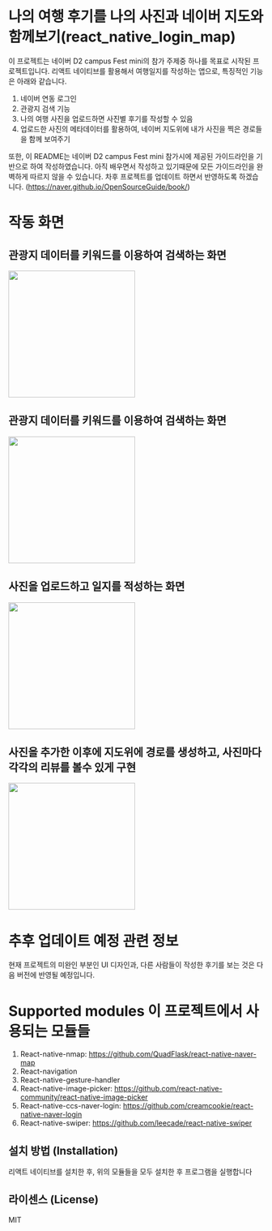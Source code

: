 
# 나의 여행 후기를 나의 사진과 네이버 지도와 함께보기(react_native_login_map)

 이 프로젝트는 네이버 D2 campus Fest mini의 참가 주제중 하나를 목표로 시작된 프로젝트입니다. 리액트 네이티브를 활용해서 여행일지를 작성하는 앱으로, 특징적인 기능은 아래와 같습니다. 
  1. 네이버 연동 로그인
  2. 관광지 검색 기능 
  3. 나의 여행 사진을 업로드하면 사진별 후기를 작성할 수 있음
  4. 업로드한 사진의 메타데이터를 활용하여, 네이버 지도위에 내가 사진을 찍은 경로들을 함께 보여주기 
 
 또한, 이 README는 네이버 D2 campus Fest mini 참가시에 제공된 가이드라인을 기반으로 하여 작성하였습니다. 아직 배우면서 작성하고 있기때문에 모든 가이드라인을 완벽하게 따르지 않을 수 있습니다. 차후 프로젝트를 업데이트 하면서 반영하도록 하겠습니다.
(https://naver.github.io/OpenSourceGuide/book/)





# 작동 화면

## 관광지 데이터를 키워드를 이용하여 검색하는 화면
<img src="./타이틀검색.gif" width="250">

## 관광지 데이터를 키워드를 이용하여 검색하는 화면
<img src="./지역검색2 (1).gif" width="250">


## 사진을 업로드하고 일지를 적성하는 화면
<img src="./일지만들기.gif" width="250">


## 사진을 추가한 이후에 지도위에 경로를 생성하고, 사진마다 각각의 리뷰를 볼수 있게 구현
<img src="./MapAndPicture.gif" width="250">













# 추후 업데이트 예정 관련 정보
 현재 프로젝트의 미완인 부분인 UI 디자인과, 다른 사람들이 작성한 후기를 보는 것은 다음 버전에 반영될 예정입니다. 
 
 
 



# Supported modules 이 프로젝트에서 사용되는 모듈들

 1. React-native-nmap: https://github.com/QuadFlask/react-native-naver-map
 2. React-navigation
 3. React-native-gesture-handler
 4. React-native-image-picker: https://github.com/react-native-community/react-native-image-picker
 5. React-native-ccs-naver-login: https://github.com/creamcookie/react-native-naver-login
 6. React-native-swiper: https://github.com/leecade/react-native-swiper









## 설치 방법 (Installation)

 리액트 네이티브를 설치한 후, 위의 모듈들을 모두 설치한 후 프로그램을 실행합니다
 
 
 
 
 

## 라이센스 (License)
MIT

